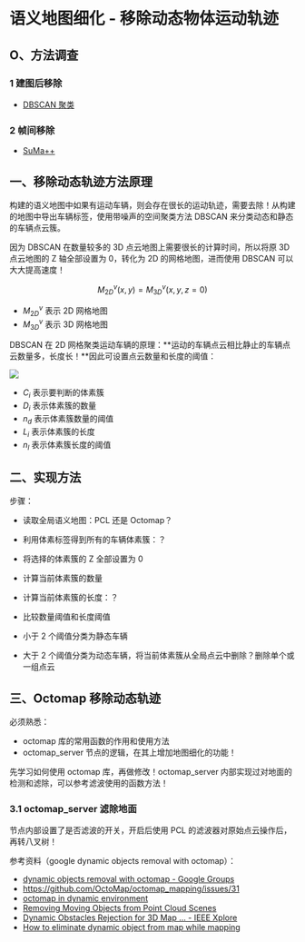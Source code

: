 # 语义地图细化 - 移除动态物体运动轨迹

## O、方法调查

### 1 建图后移除

- [DBSCAN 聚类]()

### 2 帧间移除

- [SuMa++](https://github.com/PRBonn/semantic_suma)

## 一、移除动态轨迹方法原理

构建的语义地图中如果有运动车辆，则会存在很长的运动轨迹，需要去除！从构建的地图中导出车辆标签，使用带噪声的空间聚类方法 DBSCAN 来分类动态和静态的车辆点云簇。

因为 DBSCAN 在数量较多的 3D 点云地图上需要很长的计算时间，所以将原 3D 点云地图的 Z 轴全部设置为 0，转化为 2D 的网格地图，进而使用 DBSCAN 可以大大提高速度！


$$
M_{2D}^v(x, y) = M_{3D}^v(x, y, z = 0)
$$


- $M_{2D}^v$ 表示 2D 网格地图
- $M_{3D}^v$ 表示 3D 网格地图

DBSCAN 在 2D 网格聚类运动车辆的原理：**运动的车辆点云相比静止的车辆点云数量多，长度长！**因此可设置点云数量和长度的阈值：

![](https://dlonng.oss-cn-shenzhen.aliyuncs.com/blog/DBSCAN.png)

- $C_i$ 表示要判断的体素簇
- $D_i$ 表示体素簇的数量
- $n_d$ 表示体素簇数量的阈值
- $L_i$ 表示体素簇的长度
- $n_l$ 表示体素簇长度的阈值 

## 二、实现方法

步骤：

- 读取全局语义地图：PCL 还是 Octomap？

- 利用体素标签得到所有的车辆体素簇：？

- 将选择的体素簇的 Z 全部设置为 0

- 计算当前体素簇的数量

- 计算当前体素簇的长度：？

- 比较数量阈值和长度阈值

- 小于 2 个阈值分类为静态车辆

- 大于 2 个阈值分类为动态车辆，将当前体素簇从全局点云中删除？删除单个或一组点云


## 三、Octomap 移除动态轨迹

必须熟悉：

- octomap 库的常用函数的作用和使用方法
- octomap_server 节点的逻辑，在其上增加地图细化的功能！

先学习如何使用 octomap 库，再做修改！octomap_server 内部实现过对地面的检测和滤除，可以参考滤波使用的函数方法！

### 3.1 octomap_server 滤除地面

节点内部设置了是否滤波的开关，开启后使用 PCL 的滤波器对原始点云操作后，再转八叉树！

参考资料（google dynamic objects removal with octomap）：

- [dynamic objects removal with octomap - Google Groups](https://groups.google.com/d/topic/octomap/D9NG7oq1644)
- https://github.com/OctoMap/octomap_mapping/issues/31
- [octomap in dynamic environment](https://answers.ros.org/question/77476/octomap-in-dynamic-environment/)
- [Removing Moving Objects from Point Cloud Scenes](https://www.uni-muenster.de/PRIA/WDIA2012/scientific_program/Paper-Litomisky.pdf)
- [Dynamic Obstacles Rejection for 3D Map ... - IEEE Xplore](https://ieeexplore.ieee.org/iel7/6287639/6514899/08358699.pdf)
- [How to eliminate dynamic object from map while mapping](https://github.com/introlab/rtabmap_ros/issues/269)